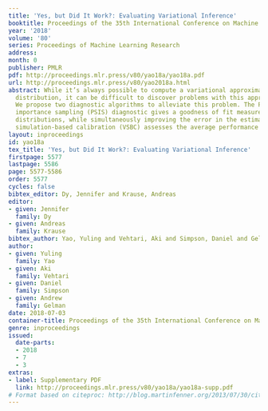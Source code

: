 ```yaml
---
title: 'Yes, but Did It Work?: Evaluating Variational Inference'
booktitle: Proceedings of the 35th International Conference on Machine Learning
year: '2018'
volume: '80'
series: Proceedings of Machine Learning Research
address: 
month: 0
publisher: PMLR
pdf: http://proceedings.mlr.press/v80/yao18a/yao18a.pdf
url: http://proceedings.mlr.press/v80/yao2018a.html
abstract: While it’s always possible to compute a variational approximation to a posterior
  distribution, it can be difficult to discover problems with this approximation".
  We propose two diagnostic algorithms to alleviate this problem. The Pareto-smoothed
  importance sampling (PSIS) diagnostic gives a goodness of fit measurement for joint
  distributions, while simultaneously improving the error in the estimate. The variational
  simulation-based calibration (VSBC) assesses the average performance of point estimates.
layout: inproceedings
id: yao18a
tex_title: 'Yes, but Did It Work?: Evaluating Variational Inference'
firstpage: 5577
lastpage: 5586
page: 5577-5586
order: 5577
cycles: false
bibtex_editor: Dy, Jennifer and Krause, Andreas
editor:
- given: Jennifer
  family: Dy
- given: Andreas
  family: Krause
bibtex_author: Yao, Yuling and Vehtari, Aki and Simpson, Daniel and Gelman, Andrew
author:
- given: Yuling
  family: Yao
- given: Aki
  family: Vehtari
- given: Daniel
  family: Simpson
- given: Andrew
  family: Gelman
date: 2018-07-03
container-title: Proceedings of the 35th International Conference on Machine Learning
genre: inproceedings
issued:
  date-parts:
  - 2018
  - 7
  - 3
extras:
- label: Supplementary PDF
  link: http://proceedings.mlr.press/v80/yao18a/yao18a-supp.pdf
# Format based on citeproc: http://blog.martinfenner.org/2013/07/30/citeproc-yaml-for-bibliographies/
---
```

